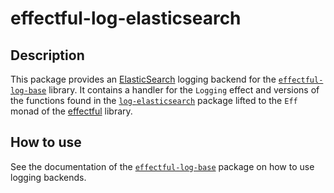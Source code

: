 # effectful-log-elasticsearch

## Description

This package provides an [ElasticSearch][elasticsearch] logging backend for the
[`effectful-log-base`][effectful-log-base] library.
It contains a handler for the `Logging` effect and versions of the functions
found in the [`log-elasticsearch`][log-elasticsearch] package lifted to the
`Eff` monad of the [effectful][effectful] library.

## How to use

See the documentation of the
[`effectful-log-base`](./effectful-log-base#readme) package on how to use
logging backends.

[effectful]: https://github.com/arybczak/effectful
[effectful-log-base]: ./effectful-log-base
[elasticsearch]: https://www.elastic.co/elasticsearch/
[log-elasticsearch]: https://hackage.haskell.org/package/log-elasticsearch
